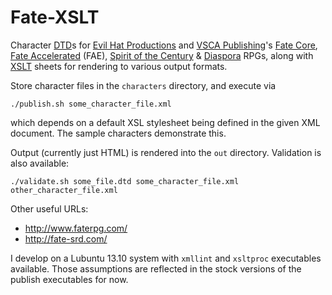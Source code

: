 Fate-XSLT
=========

Character
[DTD](http://www.w3.org/TR/xhtml1/dtds.html)s for
[Evil Hat Productions](http://evilhat.com/) and
[VSCA Publishing](http://vsca.ca/)'s
[Fate Core](http://www.evilhat.com/home/fate-core/),
[Fate Accelerated](http://www.evilhat.com/home/fae/) (FAE),
[Spirit of the Century](http://www.evilhat.com/home/spirit-of-the-century-2/) &amp;
[Diaspora](http://www.vsca.ca/Diaspora/) RPGs, along with
[XSLT](http://www.w3.org/TR/xslt) sheets for rendering to various output formats.

Store character files in the `characters` directory, and execute via

    ./publish.sh some_character_file.xml

which depends on a default XSL stylesheet being defined in the given XML document.
The sample characters demonstrate this.

Output (currently just HTML) is rendered into the `out` directory.
Validation is also available:

    ./validate.sh some_file.dtd some_character_file.xml other_character_file.xml

Other useful URLs:
- http://www.faterpg.com/
- http://fate-srd.com/

I develop on a Lubuntu 13.10 system with `xmllint` and `xsltproc` executables
available. Those assumptions are reflected in the stock versions of the publish
executables for now.
